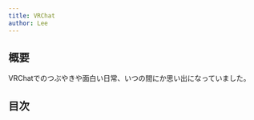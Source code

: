 ```yaml
---
title: VRChat
author: Lee
---
```


## 概要

VRChatでのつぶやきや面白い日常、いつの間にか思い出になっていました。

## 目次

<ArticlesMenu />
